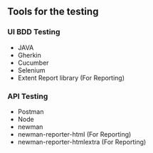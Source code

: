 ## Tools for the testing

### UI BDD Testing
 * JAVA
 * Gherkin
 * Cucumber 
 * Selenium
 * Extent Report library (For Reporting)
 
### API Testing 
 * Postman 
 * Node
 * newman
 * newman-reporter-html (For Reporting)
 * newman-reporter-htmlextra (For Reporting)
 
 
